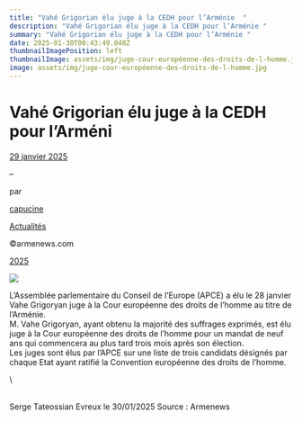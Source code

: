 ```yaml
---
title: "Vahé Grigorian élu juge à la CEDH pour l’Arménie  "
description: "Vahé Grigorian élu juge à la CEDH pour l’Arménie "
summary: "Vahé Grigorian élu juge à la CEDH pour l’Arménie "
date: 2025-01-30T00:43:49.048Z
thumbnailImagePosition: left
thumbnailImage: assets/img/juge-cour-européenne-des-droits-de-l-homme.jpg
image: assets/img/juge-cour-européenne-des-droits-de-l-homme.jpg
---
```

<!--StartFragment-->

# Vahé Grigorian élu juge à la CEDH pour l’Arméni

[29 janvier 2025](https://www.armenews.com/vahe-grigorian-elu-juge-a-la-cedh-pour-larmenie/)

–

par

[capucine](https://www.armenews.com/author/capucine/)

[Actualités](https://www.armenews.com/categorie/actualites/)

©armenews.com

[2025](https://www.armenews.com/vahe-grigorian-elu-juge-a-la-cedh-pour-larmenie/)

![](https://www.armenews.com/wp-content/uploads/2025/01/012825d6153d8c10714af283f6ac713040b2d9.jpg)

L’Assemblée parlementaire du Conseil de l’Europe (APCE) a élu le 28 janvier Vahe Grigoryan juge à la Cour européenne des droits de l’homme au titre de l’Arménie.\
M. Vahe Grigoryan, ayant obtenu la majorité des suffrages exprimés, est élu juge à la Cour européenne des droits de l’homme pour un mandat de neuf ans qui commencera au plus tard trois mois après son élection.\
Les juges sont élus par l’APCE sur une liste de trois candidats désignés par chaque Etat ayant ratifié la Convention européenne des droits de l’homme.

<!--EndFragment-->\
\
S﻿erge Tateossian Evreux le 30/01/2025   Source : Armenews